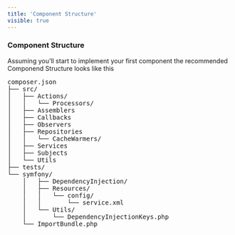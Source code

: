 ```yaml
---
title: 'Component Structure'
visible: true
---
```


### Component Structure

Assuming you'll start to implement your first component the recommended Componend Structure looks like this

<pre>
composer.json
├── src/
│   ├── Actions/
│   │	└── Processors/
│   ├── Assemblers
│   ├── Callbacks
│   ├── Observers
│   ├── Repositories
│   │	└── CacheWarmers/
│   ├── Services
│   ├── Subjects
│   └── Utils
├── tests/
└── symfony/
	│   ├── DependencyInjection/
	│   ├── Resources/
	│   │	└── config/
    │   │   	└── service.xml
	│   └── Utils/
    │	    └── DependencyInjectionKeys.php
    └── ImportBundle.php
</pre>
